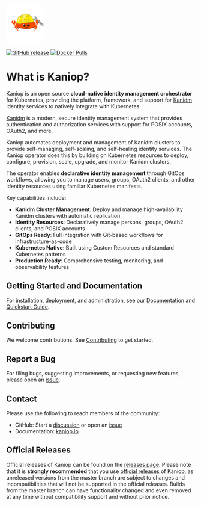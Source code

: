 <img src="https://raw.githubusercontent.com/pando85/kaniop/master/artwork/logo.png" width="20%" height="auto" />

[![GitHub release](https://img.shields.io/github/release/pando85/kaniop/all.svg)](https://github.com/pando85/kaniop/releases)
[![Docker Pulls](https://img.shields.io/docker/pulls/ghcr.io/pando85/kaniop)](https://github.com/pando85/kaniop/pkgs/container/kaniop)

# What is Kaniop?

Kaniop is an open source **cloud-native identity management orchestrator** for Kubernetes, providing
the platform, framework, and support for [Kanidm](https://kanidm.com) identity services to natively
integrate with Kubernetes.

[Kanidm](https://kanidm.com) is a modern, secure identity management system that provides
authentication and authorization services with support for POSIX accounts, OAuth2, and more.

Kaniop automates deployment and management of Kanidm clusters to provide self-managing,
self-scaling, and self-healing identity services. The Kaniop operator does this by building on
Kubernetes resources to deploy, configure, provision, scale, upgrade, and monitor Kanidm clusters.

The operator enables **declarative identity management** through GitOps workflows, allowing you to
manage users, groups, OAuth2 clients, and other identity resources using familiar Kubernetes
manifests.

Key capabilities include:

- **Kanidm Cluster Management**: Deploy and manage high-availability Kanidm clusters with automatic
  replication
- **Identity Resources**: Declaratively manage persons, groups, OAuth2 clients, and POSIX accounts
- **GitOps Ready**: Full integration with Git-based workflows for infrastructure-as-code
- **Kubernetes Native**: Built using Custom Resources and standard Kubernetes patterns
- **Production Ready**: Comprehensive testing, monitoring, and observability features

## Getting Started and Documentation

For installation, deployment, and administration, see our
[Documentation](https://pando85.github.io/kaniop/) and
[Quickstart Guide](https://pando85.github.io/kaniop/getting-started/quickstart.html).

## Contributing

We welcome contributions. See [Contributing](Documentation/src/contributing.md) to get started.

## Report a Bug

For filing bugs, suggesting improvements, or requesting new features, please open an
[issue](https://github.com/pando85/kaniop/issues).

## Contact

Please use the following to reach members of the community:

- GitHub: Start a [discussion](https://github.com/pando85/kaniop/discussions) or open an
  [issue](https://github.com/pando85/kaniop/issues)
- Documentation: [kaniop.io](https://pando85.github.io/kaniop/)

## Official Releases

Official releases of Kaniop can be found on the
[releases page](https://github.com/pando85/kaniop/releases). Please note that it is **strongly
recommended** that you use [official releases](https://github.com/pando85/kaniop/releases) of
Kaniop, as unreleased versions from the master branch are subject to changes and incompatibilities
that will not be supported in the official releases. Builds from the master branch can have
functionality changed and even removed at any time without compatibility support and without prior
notice.
